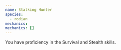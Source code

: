```yaml
---
name: Stalking Hunter
species:
  - rodian
mechanics:
mechanics: []
---
```

You have proficiency in the Survival and Stealth skills.
